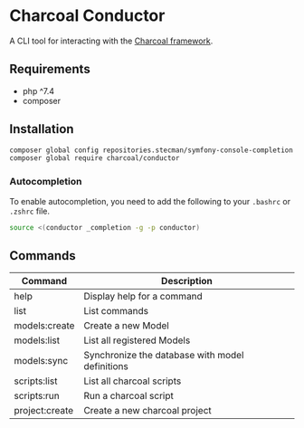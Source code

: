 # Charcoal Conductor
A CLI tool for interacting with the [Charcoal framework](https://github.com/charcoalphp/charcoal).

## Requirements
- php ^7.4
- composer
## Installation
```BASH
composer global config repositories.stecman/symfony-console-completion vcs https://github.com/charcoalphp/symfony-console-completion
composer global require charcoal/conductor
```
### Autocompletion
To enable autocompletion, you need to add the following to your `.bashrc` or `.zshrc` file.
```BASH
source <(conductor _completion -g -p conductor)
```
## Commands
| Command        | Description                                     |
| -------------- | ----------------------------------------------- |
| help           | Display help for a command                      |
| list           | List commands                                   |
| models:create  | Create a new Model                              |
| models:list    | List all registered Models                      |
| models:sync    | Synchronize the database with model definitions |
| scripts:list   | List all charcoal scripts                       |
| scripts:run    | Run a charcoal script                           |
| project:create | Create a new charcoal project                   |
